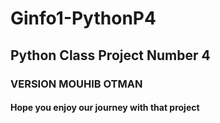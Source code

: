 # Ginfo1-PythonP4
## Python Class Project Number 4
### VERSION MOUHIB OTMAN
#### Hope you enjoy our journey with that project
